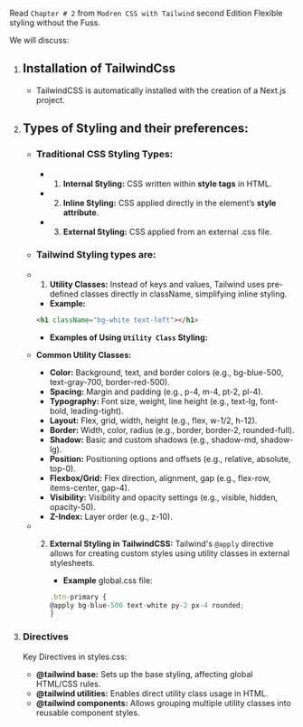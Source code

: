 Read `Chapter # 2` from `Modren CSS with Tailwind` second Edition Flexible styling without the Fuss.

We will discuss:

1. ## Installation of TailwindCss

   - TailwindCSS is automatically installed with the creation of a Next.js project.

2. ## Types of Styling and their preferences:

   - ### Traditional CSS Styling Types:

     - 1. **Internal Styling:** CSS written within **style tags** in HTML.
     - 2. **Inline Styling:** CSS applied directly in the element’s **style attribute**.
     - 3. **External Styling:** CSS applied from an external .css file.

   - ### Tailwind Styling types are:

   - 1. **Utility Classes:** Instead of keys and values, Tailwind uses pre-defined classes directly in className, simplifying inline styling.

     - **Example:**

     ```html
     <h1 className="bg-white text-left"></h1>
     ```

     - **Examples of Using `Utility Class` Styling:**

   - **Common Utility Classes:**

     - **Color:** Background, text, and border colors (e.g., bg-blue-500, text-gray-700, border-red-500).
     - **Spacing:** Margin and padding (e.g., p-4, m-4, pt-2, pl-4).
     - **Typography:** Font size, weight, line height (e.g., text-lg, font-bold, leading-tight).
     - **Layout:** Flex, grid, width, height (e.g., flex, w-1/2, h-12).
     - **Border:** Width, color, radius (e.g., border, border-2, rounded-full).
     - **Shadow:** Basic and custom shadows (e.g., shadow-md, shadow-lg).
     - **Position:** Positioning options and offsets (e.g., relative, absolute, top-0).
     - **Flexbox/Grid:** Flex direction, alignment, gap (e.g., flex-row, items-center, gap-4).
     - **Visibility:** Visibility and opacity settings (e.g., visible, hidden, opacity-50).
     - **Z-Index:** Layer order (e.g., z-10).

   - 2. **External Styling in TailwindCSS:** Tailwind's `@apply` directive allows for creating custom styles using utility classes in external stylesheets.

        - **Example**
          global.css file:

        ```typescript
        .btn-primary {
        @apply bg-blue-500 text-white py-2 px-4 rounded;
        }
        ```

3. ### Directives
   Key Directives in styles.css:
   - **@tailwind base:** Sets up the base styling, affecting global HTML/CSS rules.
   - **@tailwind utilities:** Enables direct utility class usage in HTML.
   - **@tailwind components:** Allows grouping multiple utility classes into reusable component styles.
